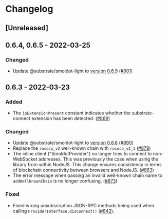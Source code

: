 # Changelog

## [Unreleased]

## 0.6.4, 0.6.5 - 2022-03-25

### Changed

- Update @substrate/smoldot-light to [version 0.6.9](https://github.com/paritytech/smoldot/blob/main/bin/wasm-node/CHANGELOG.md#069---2022-03-25) ([#901](https://github.com/paritytech/substrate-connect/pull/901))

## 0.6.3 - 2022-03-23

### Added

- The `isExtensionPresent` constant indicates whether the substrate-connect extension has been detected. ([#869](https://github.com/paritytech/substrate-connect/pull/869))

### Changed

- Update @substrate/smoldot-light to [version 0.6.8](https://github.com/paritytech/smoldot/blob/main/bin/wasm-node/CHANGELOG.md#068---2022-03-23) ([#890](https://github.com/paritytech/substrate-connect/pull/890))
- Replace the `rococo_v2` well-known chain with `rococo_v2_1` ([#879](https://github.com/paritytech/substrate-connect/pull/879))
- The inline client ("SmoldotProvider") no longer tries to connect to non-WebSocket addresses. This was previously the case when using the library from within NodeJS. This change ensures consistency in terms of blockchain connectivity between browsers and NodeJS. ([#863](https://github.com/paritytech/substrate-connect/pull/863))
- The error message when passing an invalid well-known chain name to `addWellKnownChain` is no longer confusing. ([#873](https://github.com/paritytech/substrate-connect/pull/873))

### Fixed

- Fixed wrong unsubscription JSON-RPC methods being used when calling `ProviderInterface.disconnect()` ([#842](https://github.com/paritytech/substrate-connect/pull/842)).
